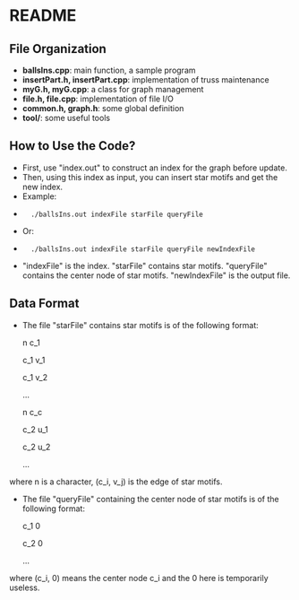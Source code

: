 # README #

## File Organization ##

* **ballsIns.cpp**: main function, a sample program
* **insertPart.h, insertPart.cpp**: implementation of truss maintenance
* **myG.h, myG.cpp**: a class for graph management
* **file.h, file.cpp**: implementation of file I/O
* **common.h, graph.h**: some global definition
* **tool/**: some useful tools

## How to Use the Code? ##

* First, use "index.out" to construct an index for the graph before update.
* Then, using this index as input, you can insert star motifs and get the new index.
* Example:
*       ./ballsIns.out indexFile starFile queryFile
* Or:
*       ./ballsIns.out indexFile starFile queryFile newIndexFile
* "indexFile" is the index. "starFile" contains star motifs. "queryFile" contains the center node of star motifs. "newIndexFile" is the output file.

## Data Format ##

* The file "starFile" contains star motifs is of the following format:

    n  c_1

    c_1 v_1

    c_1 v_2

    ...

    n  c_c

    c_2 u_1

    c_2 u_2

    ...

where n is a character, (c_i, v_j) is the edge of star motifs.

* The file "queryFile" containing the center node of star motifs is of the following format:

    c_1 0

    c_2 0

    ...

where (c_i, 0) means the center node c_i and the 0 here is temporarily useless.
